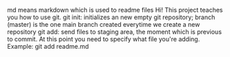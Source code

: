md means markdown which is used to readme files
Hi! This project teaches you how to use git.
git init: initializes an new empty git repository; branch (master) is the one main branch created everytime we create a new repository
git add: send files to staging area, the moment which is previous to commit. At this point you need to specify what file you're adding. Example: git add readme.md